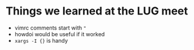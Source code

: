 #  Things we learned at the LUG meet

- vimrc comments start with `"`
- howdoi would be useful if it worked
- `xargs -I {}` is handy
